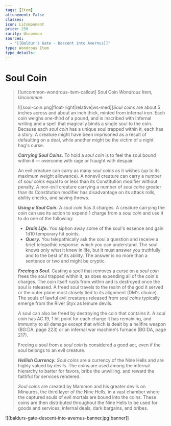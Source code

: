 ```yaml
---
tags: [Item]
attunement: False
classes: 
icon: LiComponent
price: 250
rarity: Uncommon
sources:
  - "[[Baldur's Gate - Descent into Avernus]]"
type: Wondrous Item
type_details: 
---
```

# Soul Coin
>[!uncommon-wondrous-item-callout] Soul Coin
>*Wondrous Item, Uncommon*
>
>![[soul-coin.png|float-right|relative|ws-med]]*Soul coins* are about 5 inches across and about an inch thick, minted from infernal iron. Each coin weighs one-third of a pound, and is inscribed with Infernal writing and a spell that magically binds a single soul to the coin. Because each *soul coin* has a unique soul trapped within it, each has a story. A creature might have been imprisoned as a result of defaulting on a deal, while another might be the victim of a night hag's curse.
>
>***Carrying Soul Coins.*** To hold a *soul coin* is to feel the soul bound within it — overcome with rage or fraught with despair.
>
>An evil creature can carry as many *soul coins* as it wishes (up to its maximum weight allowance). A nonevil creature can carry a number of *soul coins* equal to or less than its Constitution modifier without penalty. A non-evil creature carrying a number of *soul coins* greater than its Constitution modifier has disadvantage on its attack rolls, ability checks, and saving throws.
>
>***Using a Soul Coin.*** A *soul coin* has 3 charges. A creature carrying the coin can use its action to expend 1 charge from a *soul coin* and use it to do one of the following:
>
>* ***Drain Life.*** You siphon away some of the soul's essence and gain 1d10 temporary hit points.
>* ***Query.*** You telepathically ask the soul a question and receive a brief telepathic response. which you can understand. The soul knows only what it knew in life, but it must answer you truthfully and to the best of its ability. The answer is no more than a sentence or two and might be cryptic.
>
>***Freeing a Soul.*** Casting a spell that removes a curse on a *soul coin* frees the soul trapped within it, as does expending all of the coin's charges. The coin itself rusts from within and is destroyed once the soul is released. A freed soul travels to the realm of the god it served or the outer plane most closely tied to its alignment (DM's choice). The souls of lawful evil creatures released from *soul coins* typically emerge from the River Styx as lemure devils.
>
>A soul can also be freed by destroying the coin that contains it. A *soul coin* has AC 19, 1 hit point for each charge it has remaining, and immunity to all damage except that which is dealt by a hellfire weapon (BG:DA, page 223) or an infernal war machine's furnace (BG:DA, page 217).
>
>Freeing a soul from a *soul coin* is considered a good act, even if the soul belongs to an evil creature.
>
>***Hellish Currency.*** *Soul coins* are a currency of the Nine Hells and are highly valued by devils. The coins are used among the infernal hierarchy to barter for favors, bribe the unwilling. and reward the faithful for services rendered.
>
>*Soul coins* are created by Mammon and his greater devils on Minauros, the third layer of the Nine Hells, in a vast chamber where the captured souls of evil mortals are bound into the coins. These coins are then distributed throughout the Nine Hells to be used for goods and services, infernal deals, dark bargains, and bribes.

![[baldurs-gate-descent-into-avernus-banner.jpg|banner]]
